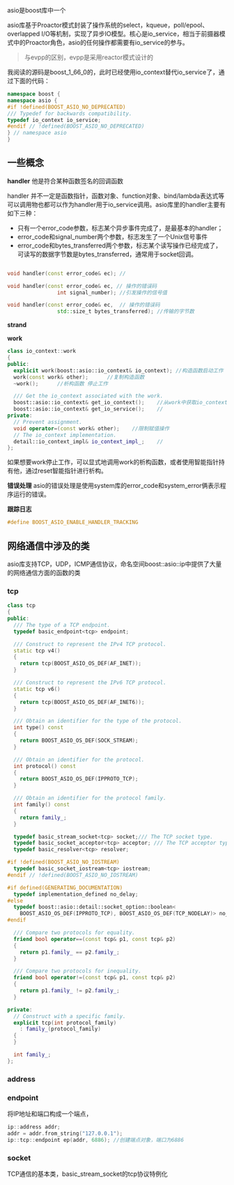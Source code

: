 asio是boost库中一个

asio库基于Proactor模式封装了操作系统的select，kqueue，poll/epool、overlapped I/O等机制，实现了异步IO模型。核心是io_service，相当于前摄器模式中的Proactor角色，asio的任何操作都需要有io_service的参与。

> 与evpp的区别，evpp是采用reactor模式设计的

我阅读的源码是boost_1_66_0的，此时已经使用io_context替代io_service了，通过下面的代码：
```cpp
namespace boost {
namespace asio {
#if !defined(BOOST_ASIO_NO_DEPRECATED)
/// Typedef for backwards compatibility.
typedef io_context io_service;
#endif // !defined(BOOST_ASIO_NO_DEPRECATED)
} // namespace asio
}
```




## 一些概念
**handler**
他是符合某种函数签名的回调函数

handler 并不一定是函数指针，函数对象、function对象、bind/lambda表达式等可以调用物也都可以作为handler用于io_service调用。asio库里的handler主要有如下三种：
- 只有一个error_code参数，标志某个异步事件完成了，是最基本的handler；
- error_code和signal_number两个参数，标志发生了一个Unix信号事件
- error_code和bytes_transferred两个参数，标志某个读写操作已经完成了，可读写的数据字节数是bytes_transferred，通常用于socket回调。

```cpp

void handler(const error_code& ec); //

void handler(const error_code& ec, // 操作的错误码
                int signal_number); //引发操作的信号值

void handler(const error_code& ec,  // 操作的错误码
                std::size_t bytes_transferred); //传输的字节数
```


**strand**


**work**

```cpp
class io_context::work
{
public:
  explicit work(boost::asio::io_context& io_context); //构造函数启动工作
  work(const work& other);      //复制构造函数
  ~work();      //析构函数 停止工作

  /// Get the io_context associated with the work.
  boost::asio::io_context& get_io_context();    //从work中获取io_context
  boost::asio::io_context& get_io_service();    //
private:
  // Prevent assignment.
  void operator=(const work& other);    //限制赋值操作
  // The io_context implementation.
  detail::io_context_impl& io_context_impl_;    //
};
```
如果想要work停止工作，可以显式地调用work的析构函数，或者使用智能指针持有他，通过reset智能指针进行析构。



**错误处理**
asio的错误处理是使用system库的error_code和system_error俩表示程序运行的错误。



**跟踪日志**

```cpp
#define BOOST_ASIO_ENABLE_HANDLER_TRACKING
```



## 网络通信中涉及的类

asio库支持TCP，UDP，ICMP通信协议，命名空间boost::asio::ip中提供了大量的网络通信方面的函数的类
### tcp

```cpp
class tcp
{
public:
  /// The type of a TCP endpoint.
  typedef basic_endpoint<tcp> endpoint;

  /// Construct to represent the IPv4 TCP protocol.
  static tcp v4()
  {
    return tcp(BOOST_ASIO_OS_DEF(AF_INET));
  }

  /// Construct to represent the IPv6 TCP protocol.
  static tcp v6()
  {
    return tcp(BOOST_ASIO_OS_DEF(AF_INET6));
  }

  /// Obtain an identifier for the type of the protocol.
  int type() const
  {
    return BOOST_ASIO_OS_DEF(SOCK_STREAM);
  }

  /// Obtain an identifier for the protocol.
  int protocol() const
  {
    return BOOST_ASIO_OS_DEF(IPPROTO_TCP);
  }

  /// Obtain an identifier for the protocol family.
  int family() const
  {
    return family_;
  }

  typedef basic_stream_socket<tcp> socket;/// The TCP socket type.
  typedef basic_socket_acceptor<tcp> acceptor; /// The TCP acceptor type.
  typedef basic_resolver<tcp> resolver;

#if !defined(BOOST_ASIO_NO_IOSTREAM)
  typedef basic_socket_iostream<tcp> iostream;
#endif // !defined(BOOST_ASIO_NO_IOSTREAM)

#if defined(GENERATING_DOCUMENTATION)
  typedef implementation_defined no_delay;
#else
  typedef boost::asio::detail::socket_option::boolean<
    BOOST_ASIO_OS_DEF(IPPROTO_TCP), BOOST_ASIO_OS_DEF(TCP_NODELAY)> no_delay;
#endif

  /// Compare two protocols for equality.
  friend bool operator==(const tcp& p1, const tcp& p2)
  {
    return p1.family_ == p2.family_;
  }

  /// Compare two protocols for inequality.
  friend bool operator!=(const tcp& p1, const tcp& p2)
  {
    return p1.family_ != p2.family_;
  }

private:
  // Construct with a specific family.
  explicit tcp(int protocol_family)
    : family_(protocol_family)
  {
  }

  int family_;
};
```

### address



### endpoint
将IP地址和端口构成一个端点，
```cpp
ip::address addr;
addr = addr.from_string("127.0.0.1");
ip::tcp::endpoint ep(addr, 6886); //创建端点对象，端口为6886
```


### socket
TCP通信的基本类，basic_stream_socket的tcp协议特例化




### 


###

